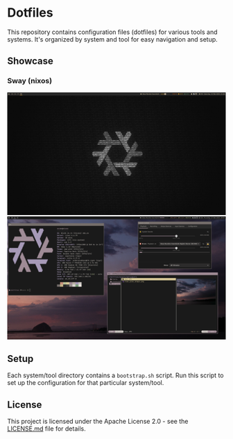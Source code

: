 # Dotfiles

This repository contains configuration files (dotfiles) for various tools and systems. It's organized by system and tool for easy navigation and setup.

## Showcase

### Sway (nixos)

![Showcase 1](/assets/showcase/4.png)
![Showcase 2](/assets/showcase/1.png)

## Setup

Each system/tool directory contains a `bootstrap.sh` script. Run this script to set up the configuration for that particular system/tool.

## License

This project is licensed under the Apache License 2.0 - see the [LICENSE.md](LICENSE.md) file for details.
